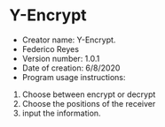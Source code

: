 # Y-Encrypt

* Creator name: Y-Encrypt.
* Federico Reyes
* Version number: 1.0.1
* Date of creation: 6/8/2020
* Program usage instructions:
1. Choose between encrypt or decrypt 
2. Choose the positions of the receiver
3. input the information.
